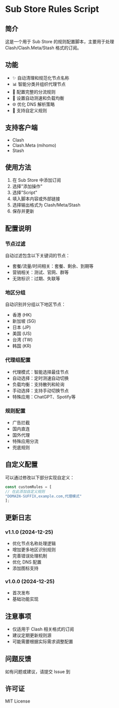 # Sub Store Rules Script

## 简介
这是一个用于 Sub Store 的规则配置脚本，主要用于处理 Clash/Clash.Meta/Stash 格式的订阅。

## 功能
- ✨ 自动清理和规范化节点名称
- 📊 智能分类并组织代理节点
- 🚦 配置完整的分流规则
- 🔄 设置自动测速和负载均衡
- 🌐 优化 DNS 解析策略
- 🎯 支持自定义规则

## 支持客户端
- Clash
- Clash.Meta (mihomo)
- Stash

## 使用方法
1. 在 Sub Store 中添加订阅
2. 选择"添加操作"
3. 选择"Script"
4. 填入脚本内容或外部链接
5. 选择输出格式为 Clash/Meta/Stash
6. 保存并更新

## 配置说明

### 节点过滤
自动过滤包含以下关键词的节点：
- 套餐/流量/时间相关：套餐、剩余、到期等
- 营销相关：测试、官网、群等
- 无效标识：过期、失联等

### 地区分组
自动识别并分组以下地区节点：
- 香港 (HK)
- 新加坡 (SG)
- 日本 (JP)
- 美国 (US)
- 台湾 (TW)
- 韩国 (KR)

### 代理组配置
- 代理模式：智能选择最佳节点
- 自动选择：定时测速自动切换
- 负载均衡：支持散列和轮询
- 手动选择：支持手动切换节点
- 特殊应用：ChatGPT、Spotify等

### 规则配置
- 广告拦截
- 国内直连
- 国外代理
- 特殊应用分流
- 兜底规则

## 自定义配置
可以通过修改以下部分实现自定义：
```javascript
const customRules = [
// 在此添加自定义规则
"DOMAIN-SUFFIX,example.com,代理模式"
];
```


## 更新日志

### v1.1.0 (2024-12-25)
- 优化节点名称处理逻辑
- 增加更多地区识别规则
- 完善错误处理机制
- 优化 DNS 配置
- 添加图标支持

### v1.0.0 (2024-12-25)
- 首次发布
- 基础功能实现

## 注意事项
- 仅适用于 Clash 相关格式的订阅
- 建议定期更新规则源
- 可能需要根据实际需求调整配置

## 问题反馈
如有问题或建议，请提交 Issue 到

## 许可证
MIT License